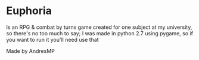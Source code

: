 # Euphoria
Is an RPG & combat by turns game created for one subject at
my university, so there's no too much to say; I was made in
python 2.7 using pygame, so if you want to run it you'll
need use that

Made by AndresMP
